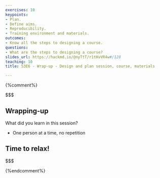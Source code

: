 ```yaml
---
exercises: 10
keypoints:
- Plan.
- Define aims.
- Reproducibility.
- Training environment and materials.
outcomes:
- Know all the steps to designing a course.
questions:
- What are the steps to designing a course?
slides_url: https://hackmd.io/@nyTtT/r1tHvVR4w#/128
teaching: 10
title: S3E6 - Wrap-up - Design and plan session, course, materials

---
```




{%comment%}



$$$
## Wrapping-up

What did you learn in this session?
- One person at a time, no repetition


## Time to relax!
$$$


{%endcomment%}

